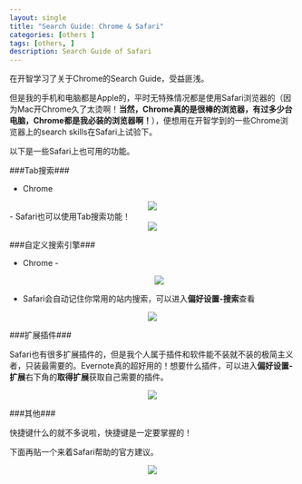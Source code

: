 ```yaml
---
layout: single
title: "Search Guide: Chrome & Safari"
categories: [others ]
tags: [others, ]
description: Search Guide of Safari
---
```


在开智学习了关于Chrome的Search Guide，受益匪浅。

但是我的手机和电脑都是Apple的，平时无特殊情况都是使用Safari浏览器的（因为Mac开Chrome久了太烫啊！**当然，Chrome真的是很棒的浏览器，有过多少台电脑，Chrome都是我必装的浏览器啊！**），便想用在开智学到的一些Chrome浏览器上的search skills在Safari上试验下。

以下是一些Safari上也可用的功能。

###Tab搜索###

- Chrome
<center><img src="http://7xosxw.com1.z0.glb.clouddn.com/j-chrome-1"></center>
- Safari也可以使用Tab搜索功能！
<center><img src="http://7xosxw.com1.z0.glb.clouddn.com/j-safari-1.jpg"></center>

###自定义搜索引擎###

- Chrome
-<center><img src="http://7xosxw.com1.z0.glb.clouddn.com/j-chrome-2"></center>

- Safari会自动记住你常用的站内搜索，可以进入**偏好设置-搜索**查看
<center><img src="http://7xosxw.com1.z0.glb.clouddn.com/j-Safari-2.jpg"></center>

###扩展插件###

Safari也有很多扩展插件的，但是我个人属于插件和软件能不装就不装的极简主义者，只装最需要的。Evernote真的超好用的！想要什么插件，可以进入**偏好设置-扩展**右下角的**取得扩展**获取自己需要的插件。

<center><img src="http://7xosxw.com1.z0.glb.clouddn.com/j-Safari-4.jpg"></center>

###其他###

快捷键什么的就不多说啦，快捷键是一定要掌握的！

下面再贴一个来着Safari帮助的官方建议。

<center><img src="http://7xosxw.com1.z0.glb.clouddn.com/j-Safari-3.jpg"></center>